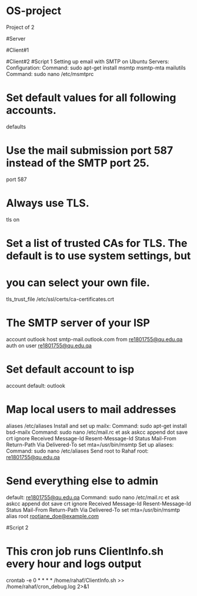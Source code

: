 # OS-project
Project of 2 

#Server

#Client#1


#Client#2
#Script 1
Setting up email with SMTP on Ubuntu Servers:
Configuration:
Command: sudo apt-get install msmtp msmtp-mta mailutils
Command: sudo nano /etc/msmtprc
# Set default values for all following accounts.
defaults

# Use the mail submission port 587 instead of the SMTP port 25.
port 587

# Always use TLS.
tls on

# Set a list of trusted CAs for TLS. The default is to use system settings, but
# you can select your own file.
tls_trust_file /etc/ssl/certs/ca-certificates.crt

# The SMTP server of your ISP
account outlook
host smtp-mail.outlook.com
from re1801755@qu.edu.qa
auth on
user re1801755@qu.edu.qa

# Set default account to isp
account default: outlook

# Map local users to mail addresses
aliases /etc/aliases
Install and set up mailx:
Command: sudo apt-get install bsd-mailx
Command: sudo nano /etc/mail.rc
et ask askcc append dot save crt
ignore Received Message-Id Resent-Message-Id Status Mail-From Return-Path Via Delivered-To
set mta=/usr/bin/msmtp
Set up aliases:
Command: sudo nano /etc/aliases
Send root to Rahaf
root: re1801755@qu.edu.qa

# Send everything else to admin
default: re1801755@qu.edu.qa
Command: sudo nano /etc/mail.rc
et ask askcc append dot save crt
ignore Received Message-Id Resent-Message-Id Status Mail-From Return-Path Via Delivered-To
set mta=/usr/bin/msmtp
alias root rootjane_doe@example.com


#Script 2
# This cron job runs ClientInfo.sh every hour and logs output
crontab -e
0 * * * * /home/rahaf/ClientInfo.sh >> /home/rahaf/cron_debug.log 2>&1
